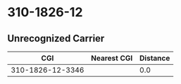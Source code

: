 # 310-1826-12
## Unrecognized Carrier


| CGI | Nearest CGI | Distance |
|-----|-------------|----------|
| 310-1826-12-3346 |  | 0.0 |
